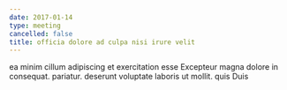 ```yaml
---
date: 2017-01-14
type: meeting
cancelled: false
title: officia dolore ad culpa nisi irure velit
---
```

ea minim cillum adipiscing et exercitation esse Excepteur magna dolore in consequat. pariatur. deserunt voluptate laboris ut mollit. quis Duis